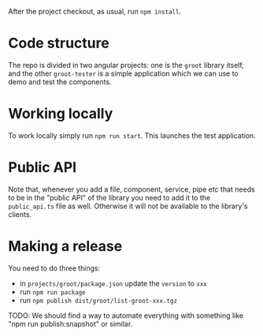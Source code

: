 After the project checkout, as usual, run `npm install`.

# Code structure

The repo is divided in two angular projects: one is the `groot` library 
itself, and the other `groot-tester` is a simple application which we
can use to demo and test the components. 

# Working locally

To work locally simply run `npm run start`. This launches the test application. 

# Public API

Note that, whenever you add a file, component, service, pipe etc that needs to be
in the "public API" of the library you need to add it to the `public_api.ts` file
as well. Otherwise it will not be available to the library's clients.

# Making a release

You need to do three things:

- in `projects/groot/package.json` update the `version` to `xxx`
- run `npm run package`
- run `npm publish dist/groot/list-groot-xxx.tgz`

TODO: We should find a way to automate everything with something like "npm run publish:snapshot" or similar.
